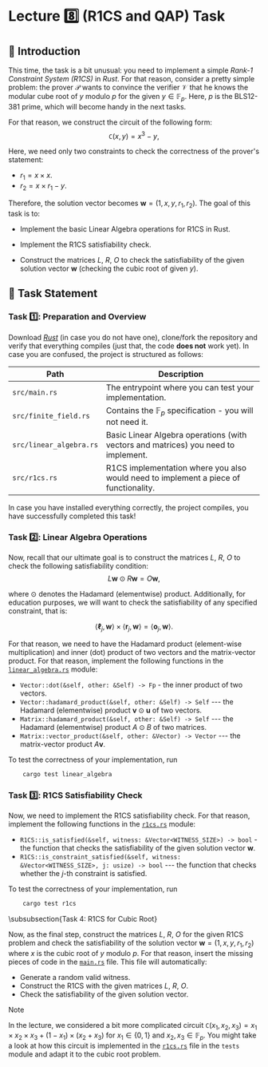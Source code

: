 # Lecture :eight: (R1CS and QAP) Task

## :raising_hand: Introduction

This time, the task is a bit unusual: you need to implement a simple _Rank-1 Constraint System (R1CS)_ in _Rust_. For that reason, consider a pretty simple problem: the prover $\mathcal{P}$ wants to convince the verifier $\mathcal{V}$ that he knows the modular cube root of $y$ modulo $p$ for the given $y \in \mathbb{F}_p$. Here, $p$ is the BLS12-381 prime, which will become handy in the next tasks.

For that reason, we construct the circuit of the following form:
$$
    \mathtt{C}(x,y) = x^3 - y,
$$

Here, we need only two constraints to check the correctness of the prover's statement:

- $r_1 = x \times x$.
- $r_2 = x \times r_1 - y$.

Therefore, the solution vector becomes $\mathbf{w} = (1,x,y,r_1,r_2)$. The goal of this task is to:

- Implement the basic Linear Algebra operations for R1CS in Rust.

- Implement the R1CS satisfiability check.

- Construct the matrices $L$, $R$, $O$ to check the satisfiability of the given solution vector $\mathbf{w}$ (checking the cubic root of given $y$).

## :page_facing_up: Task Statement

### Task :one:: Preparation and Overview

Download [_Rust_](https://www.rust-lang.org/tools/install) (in case you do not have one), clone/fork the repository and verify that everything compiles (just that, the code **does not** work yet). In case you are confused, the project is structured as follows:

| Path | Description |
| --- | --- |
| `src/main.rs` | The entrypoint where you can test your implementation. |
| `src/finite_field.rs` | Contains the $\mathbb{F}_p$ specification - you will not need it. |
| `src/linear_algebra.rs` | Basic Linear Algebra operations (with vectors and matrices) you need to implement. |
| `src/r1cs.rs` | R1CS implementation where you also would need to implement a piece of functionality. |

In case you have installed everything correctly, the project compiles, you have successfully completed this task!

### Task :two:: Linear Algebra Operations

Now, recall that our ultimate goal is to construct the matrices $L$, $R$, $O$ to check the following satisfiability condition:
$$
    L\mathbf{w} \odot R\mathbf{w} = O\mathbf{w},
$$

where $\odot$ denotes the Hadamard (elementwise) product. Additionally, for education purposes, we will want to check the satisfiability of any specified constraint, that is:

$$
    \langle \boldsymbol{\ell}_j, \mathbf{w} \rangle \times \langle \boldsymbol{r}_j, \mathbf{w} \rangle = \langle \boldsymbol{o}_j, \mathbf{w} \rangle.
$$

For that reason, we need to have the Hadamard product (element-wise multiplication) and inner (dot) product of two vectors and the matrix-vector product. For that reason, implement the following functions in the [`linear_algebra.rs`](./src/linear_algebra.rs) module:

- `Vector::dot(&self, other: &Self) -> Fp` - the inner product of two vectors.
- `Vector::hadamard_product(&self, other: &Self) -> Self` --- the Hadamard (elementwise) product $\mathbf{v} \odot \mathbf{u}$ of two vectors.
- `Matrix::hadamard_product(&self, other: &Self) -> Self` --- the Hadamard (elementwise) product $A \odot B$ of two matrices.
- `Matrix::vector_product(&self, other: &Vector) -> Vector` --- the matrix-vector product $A\mathbf{v}$.

To test the correctness of your implementation, run

```bash
    cargo test linear_algebra
```

### Task :three:: R1CS Satisfiability Check

Now, we need to implement the R1CS satisfiability check. For that reason, implement the following functions in the [`r1cs.rs`](./src/r1cs.rs) module:

- `R1CS::is_satisfied(&self, witness: &Vector<WITNESS_SIZE>) -> bool` - the function that checks the satisfiability of the given solution vector $\mathbf{w}$.
- `R1CS::is_constraint_satisfied(&self, witness: &Vector<WITNESS_SIZE>, j: usize) -> bool` --- the function that checks whether the $j$-th constraint is satisfied.

To test the correctness of your implementation, run

```bash
    cargo test r1cs
```

\subsubsection{Task 4: R1CS for Cubic Root}

Now, as the final step, construct the matrices $L$, $R$, $O$ for the given R1CS problem and check the satisfiability of the solution vector $\mathbf{w} = (1,x,y,r_1,r_2)$ where $x$ is the cubic root of $y$ modulo $p$. For that reason, insert the missing pieces of code in the [`main.rs`](./src/main.rs) file. This file will automatically:

- Generate a random valid witness.
- Construct the R1CS with the given matrices $L$, $R$, $O$.
- Check the satisfiability of the given solution vector.

> [!NOTE]  
> In the lecture, we considered a bit more complicated circuit $\mathtt{C}(x_1,x_2,x_3) = x_1 \times x_2 \times x_3 + (1-x_1) \times (x_2 + x_3)$ for $x_1 \in \{0,1\}$ and $x_2,x_3 \in \mathbb{F}_p$. You might take a look at how this circuit is implemented in the [`r1cs.rs`](./src/r1cs.rs) file in the `tests` module and adapt it to the cubic root problem.
